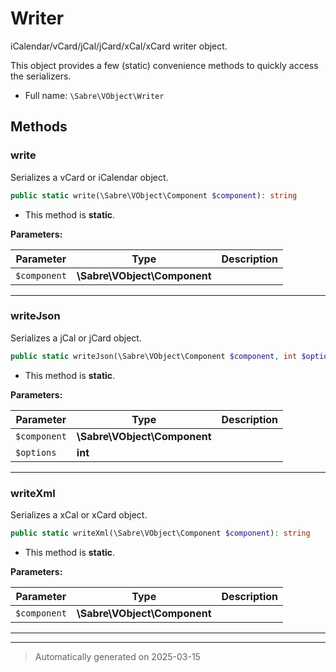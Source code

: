 
# Writer

iCalendar/vCard/jCal/jCard/xCal/xCard writer object.

This object provides a few (static) convenience methods to quickly access
the serializers.

* Full name: `\Sabre\VObject\Writer`




## Methods


### write

Serializes a vCard or iCalendar object.

```php
public static write(\Sabre\VObject\Component $component): string
```



* This method is **static**.




**Parameters:**

| Parameter | Type | Description |
|-----------|------|-------------|
| `$component` | **\Sabre\VObject\Component** |  |





***

### writeJson

Serializes a jCal or jCard object.

```php
public static writeJson(\Sabre\VObject\Component $component, int $options): string
```



* This method is **static**.




**Parameters:**

| Parameter | Type | Description |
|-----------|------|-------------|
| `$component` | **\Sabre\VObject\Component** |  |
| `$options` | **int** |  |





***

### writeXml

Serializes a xCal or xCard object.

```php
public static writeXml(\Sabre\VObject\Component $component): string
```



* This method is **static**.




**Parameters:**

| Parameter | Type | Description |
|-----------|------|-------------|
| `$component` | **\Sabre\VObject\Component** |  |





***


***
> Automatically generated on 2025-03-15
